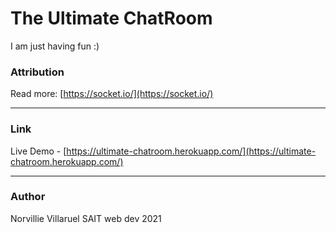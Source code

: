 # The Ultimate ChatRoom


I am just having fun :)

### Attribution
Read more: [https://socket.io/](https://socket.io/)

---
### Link
Live Demo - [https://ultimate-chatroom.herokuapp.com/](https://ultimate-chatroom.herokuapp.com/)

---
### Author
Norvillie Villaruel SAIT web dev 2021